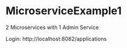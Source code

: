 # MicroserviceExample1
 2 Microservices with 1 Admin Service
 
 Login:
 http://localhost:8082/applications
